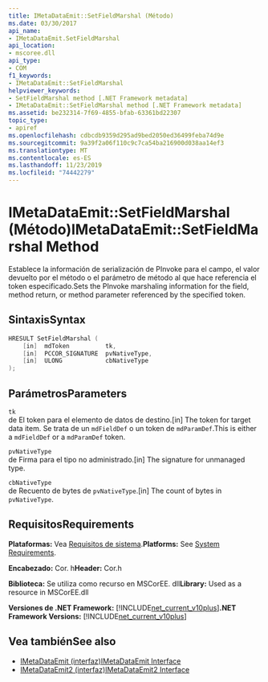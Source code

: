 ```yaml
---
title: IMetaDataEmit::SetFieldMarshal (Método)
ms.date: 03/30/2017
api_name:
- IMetaDataEmit.SetFieldMarshal
api_location:
- mscoree.dll
api_type:
- COM
f1_keywords:
- IMetaDataEmit::SetFieldMarshal
helpviewer_keywords:
- SetFieldMarshal method [.NET Framework metadata]
- IMetaDataEmit::SetFieldMarshal method [.NET Framework metadata]
ms.assetid: be232314-7f69-4855-bfab-63361bd22307
topic_type:
- apiref
ms.openlocfilehash: cdbcdb9359d295ad9bed2050ed36499feba74d9e
ms.sourcegitcommit: 9a39f2a06f110c9c7ca54ba216900d038aa14ef3
ms.translationtype: MT
ms.contentlocale: es-ES
ms.lasthandoff: 11/23/2019
ms.locfileid: "74442279"
---
```

# <a name="imetadataemitsetfieldmarshal-method"></a><span data-ttu-id="9e395-102">IMetaDataEmit::SetFieldMarshal (Método)</span><span class="sxs-lookup"><span data-stu-id="9e395-102">IMetaDataEmit::SetFieldMarshal Method</span></span>
<span data-ttu-id="9e395-103">Establece la información de serialización de PInvoke para el campo, el valor devuelto por el método o el parámetro de método al que hace referencia el token especificado.</span><span class="sxs-lookup"><span data-stu-id="9e395-103">Sets the PInvoke marshaling information for the field, method return, or method parameter referenced by the specified token.</span></span>  
  
## <a name="syntax"></a><span data-ttu-id="9e395-104">Sintaxis</span><span class="sxs-lookup"><span data-stu-id="9e395-104">Syntax</span></span>  
  
```cpp  
HRESULT SetFieldMarshal (  
    [in]  mdToken          tk,   
    [in]  PCCOR_SIGNATURE  pvNativeType,   
    [in]  ULONG            cbNativeType   
);  
```  
  
## <a name="parameters"></a><span data-ttu-id="9e395-105">Parámetros</span><span class="sxs-lookup"><span data-stu-id="9e395-105">Parameters</span></span>  
 `tk`  
 <span data-ttu-id="9e395-106">de El token para el elemento de datos de destino.</span><span class="sxs-lookup"><span data-stu-id="9e395-106">[in] The token for target data item.</span></span> <span data-ttu-id="9e395-107">Se trata de un `mdFieldDef` o un token de `mdParamDef`.</span><span class="sxs-lookup"><span data-stu-id="9e395-107">This is either a `mdFieldDef` or a `mdParamDef` token.</span></span>  
  
 `pvNativeType`  
 <span data-ttu-id="9e395-108">de Firma para el tipo no administrado.</span><span class="sxs-lookup"><span data-stu-id="9e395-108">[in] The signature for unmanaged type.</span></span>  
  
 `cbNativeType`  
 <span data-ttu-id="9e395-109">de Recuento de bytes de `pvNativeType`.</span><span class="sxs-lookup"><span data-stu-id="9e395-109">[in] The count of bytes in `pvNativeType`.</span></span>  
  
## <a name="requirements"></a><span data-ttu-id="9e395-110">Requisitos</span><span class="sxs-lookup"><span data-stu-id="9e395-110">Requirements</span></span>  
 <span data-ttu-id="9e395-111">**Plataformas:** Vea [Requisitos de sistema](../../../../docs/framework/get-started/system-requirements.md).</span><span class="sxs-lookup"><span data-stu-id="9e395-111">**Platforms:** See [System Requirements](../../../../docs/framework/get-started/system-requirements.md).</span></span>  
  
 <span data-ttu-id="9e395-112">**Encabezado:** Cor. h</span><span class="sxs-lookup"><span data-stu-id="9e395-112">**Header:** Cor.h</span></span>  
  
 <span data-ttu-id="9e395-113">**Biblioteca:** Se utiliza como recurso en MSCorEE. dll</span><span class="sxs-lookup"><span data-stu-id="9e395-113">**Library:** Used as a resource in MSCorEE.dll</span></span>  
  
 <span data-ttu-id="9e395-114">**Versiones de .NET Framework:** [!INCLUDE[net_current_v10plus](../../../../includes/net-current-v10plus-md.md)]</span><span class="sxs-lookup"><span data-stu-id="9e395-114">**.NET Framework Versions:** [!INCLUDE[net_current_v10plus](../../../../includes/net-current-v10plus-md.md)]</span></span>  
  
## <a name="see-also"></a><span data-ttu-id="9e395-115">Vea también</span><span class="sxs-lookup"><span data-stu-id="9e395-115">See also</span></span>

- [<span data-ttu-id="9e395-116">IMetaDataEmit (interfaz)</span><span class="sxs-lookup"><span data-stu-id="9e395-116">IMetaDataEmit Interface</span></span>](../../../../docs/framework/unmanaged-api/metadata/imetadataemit-interface.md)
- [<span data-ttu-id="9e395-117">IMetaDataEmit2 (interfaz)</span><span class="sxs-lookup"><span data-stu-id="9e395-117">IMetaDataEmit2 Interface</span></span>](../../../../docs/framework/unmanaged-api/metadata/imetadataemit2-interface.md)
